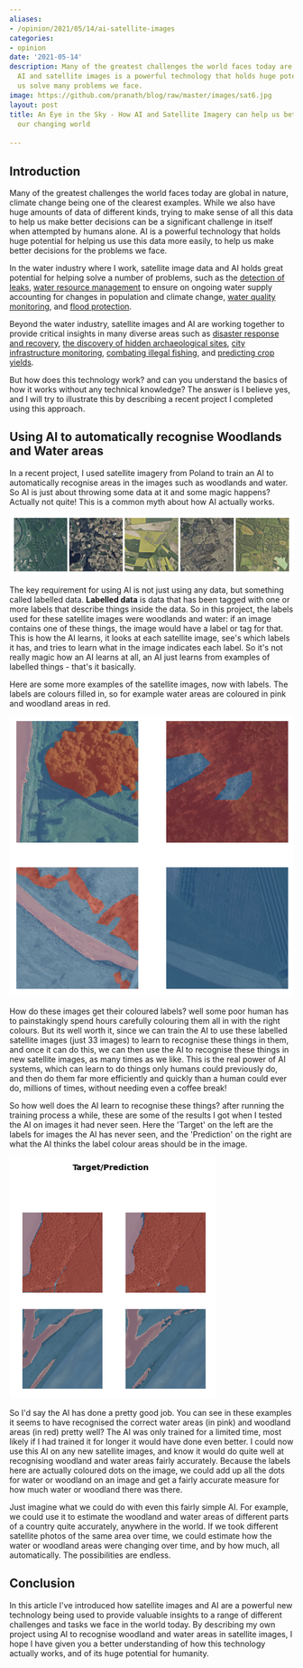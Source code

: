```yaml
---
aliases:
- /opinion/2021/05/14/ai-satellite-images
categories:
- opinion
date: '2021-05-14'
description: Many of the greatest challenges the world faces today are global in nature,
  AI and satellite images is a powerful technology that holds huge potential for helping
  us solve many problems we face.
image: https://github.com/pranath/blog/raw/master/images/sat6.jpg
layout: post
title: An Eye in the Sky - How AI and Satellite Imagery can help us better understand
  our changing world

---
```


## Introduction

Many of the greatest challenges the world faces today are global in nature, climate change being one of the clearest examples. While we also have huge amounts of data of different kinds, trying to make sense of all this data to help us make better decisions can be a significant challenge in itself when attempted by humans alone. AI is a powerful technology that holds huge potential for helping us use this data more easily, to help us make better decisions for the problems we face.

In the water industry where I work, satellite image data and AI holds great potential for helping solve a number of problems, such as the [detection of leaks](https://earthi.space/press/severn-trent-water-enlists-earth-i-to-identify-and-combat-water-leaks-using-sophisticated-data-analytics-from-satellite-imagery/), [water resource management](https://www.devex.com/news/how-satellite-images-could-improve-water-management-in-africa-96807) to ensure on ongoing water supply accounting for changes in population and climate change, [water quality monitoring](https://jncc.gov.uk/media/4681/eo4water_resources_website_final.pdf), and [flood protection](https://reliefweb.int/report/world/fusing-ai-satellite-image-analysis-inform-rapid-response-floods-un-global-pulse).

Beyond the water industry, satellite images and AI are working together to provide critical insights in many diverse areas such as [disaster response and recovery](https://development.asia/insight/how-ai-can-boost-disaster-response-and-recovery), [the discovery of hidden archaeological sites](https://scitechdaily.com/discovering-hidden-archaeological-sites-with-ai-and-satellite-images/), [city infrastructure monitoring](https://development.asia/insight/using-artificial-intelligence-city-infrastructure-monitoring), [combating illegal fishing](https://news.microsoft.com/on-the-issues/2019/06/06/ocean-mind-illegal-fishing/), and [predicting crop yields](https://www.theverge.com/2016/8/4/12369494/descartes-artificial-intelligence-crop-predictions-usda).

But how does this technology work? and can you understand the basics of how it works without any technical knowledge? The answer is I believe yes, and I will try to illustrate this by describing a recent project I completed using this approach.

## Using AI to automatically recognise Woodlands and Water areas

In a recent project, I used satellite imagery from Poland to train an AI to automatically recognise areas in the images such as woodlands and water. So AI is just about throwing some data at it and some magic happens? Actually not quite! This is a common myth about how AI actually works. 

![](https://github.com/pranath/blog/raw/master/images/sat1.png "Satellite images with different regions, seasons, time of day, weather, lighting conditions, etc.")

The key requirement for using AI is not just using any data, but something called labelled data. **Labelled data** is data that has been tagged with one or more labels that describe things inside the data. So in this project, the labels used for these satellite images were woodlands and water: if an image contains one of these things, the image would have a label or tag for that. This is how the AI learns, it looks at each satellite image, see's which labels it has, and tries to learn what in the image indicates each label. So it's not really magic how an AI learns at all, an AI just learns from examples of labelled things - that's it basically.

Here are some more examples of the satellite images, now with labels. The labels are colours filled in, so for example water areas are coloured in pink and woodland areas in red.

![](https://github.com/pranath/blog/raw/master/images/sat2.png "Satellite images with label colouring")

How do these images get their coloured labels? well some poor human has to painstakingly spend hours carefully colouring them all in with the right colours. But its well worth it, since we can train the AI to use these labelled satellite images (just 33 images) to learn to recognise these things in them, and once it can do this, we can then use the AI to recognise these things in new satellite images, as many times as we like. This is the real power of AI systems, which can learn to do things only humans could previously do, and then do them far more efficiently and quickly than a human could ever do, millions of times, without needing even a coffee break!

So how well does the AI learn to recognise these things? after running the training process a while, these are some of the results I got when I tested the AI on images it had never seen. Here the 'Target' on the left are the labels for images the AI has never seen, and the 'Prediction' on the right are what the AI thinks the label colour areas should be in the image.

![](https://github.com/pranath/blog/raw/master/images/sat3.png "New satellite image targets to test our AI on the left, which makes predictions on the right")

So I'd say the AI has done a pretty good job. You can see in these examples it seems to have recognised the correct water areas (in pink) and woodland areas (in red) pretty well? The AI was only trained for a limited time, most likely if I had trained it for longer it would have done even better. I could now use this AI on any new satellite images, and know it would do quite well at recognising woodland and water areas fairly accurately. Because the labels here are actually coloured dots on the image, we could add up all the dots for water or woodland on an image and get a fairly accurate measure for how much water or woodland there was there.

Just imagine what we could do with even this fairly simple AI. For example, we could use it to estimate the woodland and water areas of different parts of a country quite accurately, anywhere in the world. If we took different satellite photos of the same area over time, we could estimate how the water or woodland areas were changing over time, and by how much, all automatically. The possibilities are endless.

## Conclusion

In this article I've introduced how satellite images and AI are a powerful new technology being used to provide valuable insights to a range of different challenges and tasks we face in the world today. By describing my own project using AI to recognise woodland and water areas in satellite images, I hope I have given you a better understanding of how this technology actually works, and of its huge potential for humanity.
